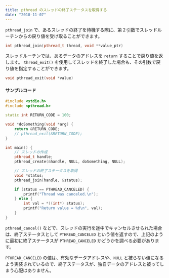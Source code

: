 ```yaml
---
title: pthread のスレッドの終了ステータスを取得する
date: "2010-11-07"
---
```


`pthread_join` で、あるスレッドの終了を待機する際に、第２引数でスレッドルーチンからの戻り値を受け取ることができます。

~~~ cpp
int pthread_join(pthread_t thread, void **value_ptr)
~~~

スレッドルーチンでは、あるデータのアドレスを `return` することで戻り値を返します。
`thread_exit()` を使用してスレッドを終了した場合も、その引数で戻り値を指定することができます。

~~~ cpp
void pthread_exit(void *value)
~~~

#### サンプルコード

~~~ cpp
#include <stdio.h>
#include <pthread.h>

static int RETURN_CODE = 100;

void *doSomething(void *arg) {
    return &RETURN_CODE;
    // pthread_exit(&RETURN_CODE);
}

int main() {
    // スレッドの作成
    pthread_t handle;
    pthread_create(&handle, NULL, doSomething, NULL);

    // スレッドの終了ステータスを取得
    void *status;
    pthread_join(handle, &status);

    if (status == PTHREAD_CANCELED) {
        printf("Thread was canceled.\n");
    } else {
        int val = *((int*) status);
        printf("Return value = %d\n", val);
    }
}
~~~

`pthread_cancel()` などで、スレッドの実行を途中でキャンセルさせられた場合は、終了ステータスとして `PTHREAD_CANCELED` という値を返すので、上記のように最初に終了ステータスが `PTHREAD_CANCELED` かどうかを調べる必要があります。

`PTHREAD_CANCELED` の値は、有効なデータアドレスや、`NULL` と被らない値になるよう実装されているので、終了ステータスが、独自データのアドレスと被ってしまう心配はありません。

